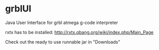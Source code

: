 grblUI
======

Java User Interface for grbl atmega g-code interpreter

rxtx has to be installed: http://rxtx.qbang.org/wiki/index.php/Main_Page

Check out the ready to use runnable jar in "Downloads"